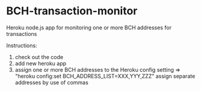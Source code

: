 # BCH-transaction-monitor
Heroku node.js app for monitoring one or more BCH addresses for transactions

Instructions:

1. check out the code
2. add new heroku app
3. assign one or more BCH addresses to the Heroku config setting => "heroku config:set BCH_ADDRESS_LIST=XXX,YYY,ZZZ"
   assign separate addresses by use of commas
